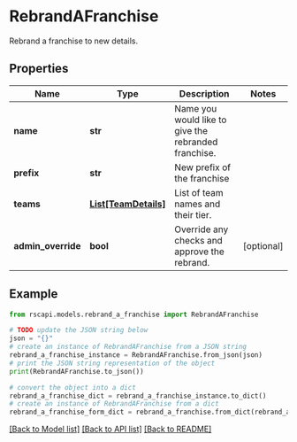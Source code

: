# RebrandAFranchise

Rebrand a franchise to new details.

## Properties

Name | Type | Description | Notes
------------ | ------------- | ------------- | -------------
**name** | **str** | Name you would like to give the rebranded franchise. | 
**prefix** | **str** | New prefix of the franchise | 
**teams** | [**List[TeamDetails]**](TeamDetails.md) | List of team names and their tier. | 
**admin_override** | **bool** | Override any checks and approve the rebrand. | [optional] 

## Example

```python
from rscapi.models.rebrand_a_franchise import RebrandAFranchise

# TODO update the JSON string below
json = "{}"
# create an instance of RebrandAFranchise from a JSON string
rebrand_a_franchise_instance = RebrandAFranchise.from_json(json)
# print the JSON string representation of the object
print(RebrandAFranchise.to_json())

# convert the object into a dict
rebrand_a_franchise_dict = rebrand_a_franchise_instance.to_dict()
# create an instance of RebrandAFranchise from a dict
rebrand_a_franchise_form_dict = rebrand_a_franchise.from_dict(rebrand_a_franchise_dict)
```
[[Back to Model list]](../README.md#documentation-for-models) [[Back to API list]](../README.md#documentation-for-api-endpoints) [[Back to README]](../README.md)



